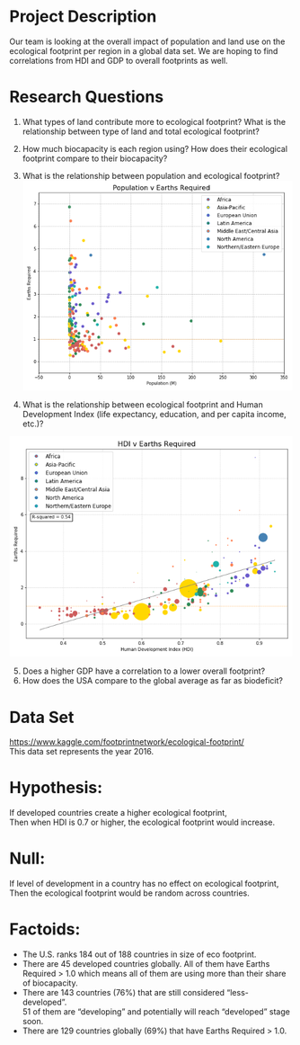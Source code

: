 # Project Description
Our team is looking at the overall impact of population and land use on the ecological footprint per region in a global data set.  We are hoping to find correlations from HDI and GDP to overall footprints as well.

# Research Questions
1. What types of land contribute more to ecological footprint? What is the relationship between type of land and total ecological footprint?
2. How much biocapacity is each region using? How does their ecological footprint compare to their biocapacity?
3. What is the relationship between population and ecological footprint?
![4-scatter](Images/1_population_earths.png)

4. What is the relationship between ecological footprint and Human Development Index (life expectancy, education, and per capita income, etc.)? 


![4-scatter](Images/3_hdi_earths_region.png)

5. Does a higher GDP have a correlation to a lower overall footprint?
6. How does the USA compare to the global average as far as biodeficit?

# Data Set
https://www.kaggle.com/footprintnetwork/ecological-footprint/<br>
This data set represents the year 2016.

# Hypothesis:
If developed countries create a higher ecological footprint,<br>
Then when HDI is 0.7 or higher, the ecological footprint would increase.

# Null: 
If level of development in a country has no effect on ecological footprint,<br>
Then the ecological footprint would be random across countries.


# Factoids:
- The U.S. ranks 184 out of 188 countries in size of eco footprint. 
- There are 45 developed countries globally. All of them have Earths Required > 1.0 which means all of them are using more than their share of biocapacity. 
- There are 143 countries (76%) that are still considered “less-developed”.<br>
51 of them are “developing” and potentially will reach “developed” stage soon.
- There are 129 countries globally (69%) that have Earths Required > 1.0.
